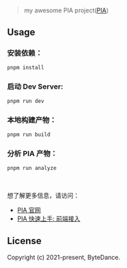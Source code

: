 # 

> my awesome PIA project([PIA](https://pia.bytedance.net/))

## Usage

### 安装依赖：

```bash
pnpm install
```

### 启动 Dev Server:

```bash
pnpm run dev
```

### 本地构建产物：

```bash
pnpm run build
```

### 分析 PIA 产物：

```bash
pnpm run analyze
```

<br />

想了解更多信息，请访问：

- [PIA 官网](https://pia.bytedance.net/)
- [PIA 快速上手: 前端接入](https://pia.bytedance.net/guide/getting-started/quick-start.html)

## License

Copyright (c) 2021-present, ByteDance.
